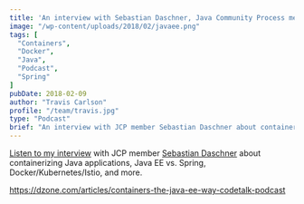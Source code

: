 ```yaml
---
title: 'An interview with Sebastian Daschner, Java Community Process member'
image: "/wp-content/uploads/2018/02/javaee.png"
tags: [
  "Containers",
  "Docker",
  "Java",
  "Podcast",
  "Spring"
]
pubDate: 2018-02-09
author: "Travis Carlson"
profile: "/team/travis.jpg"
type: "Podcast"
brief: "An interview with JCP member Sebastian Daschner about containerizing Java applications, Java EE vs. Spring, Docker/Kubernetes/Istio, and more."
---
```

<a href="https://dzone.com/articles/containers-the-java-ee-way-codetalk-podcast" rel="noopener" target="_blank">Listen to my interview</a> with JCP member <a href="https://blog.sebastian-daschner.com/" target="_blank" rel="noopener">Sebastian Daschner</a> about containerizing Java applications, Java EE vs. Spring, Docker/Kubernetes/Istio, and more.
  
<https://dzone.com/articles/containers-the-java-ee-way-codetalk-podcast>
